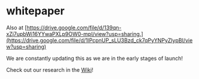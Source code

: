 # whitepaper

Also at [https://drive.google.com/file/d/139qn-xZj7upbWi16YYwaPXLp9OW0-mpI/view?usp=sharing.](https://drive.google.com/file/d/1lPcpnUP_sLU3Bzd_ck7qPyYNPyZlypBI/view?usp=sharing)

We are constantly updating this as we are in the early stages of launch!

Check out our research in the [Wiki](https://github.com/disclosure-exchange/whitepaper/wiki/R&D)!

